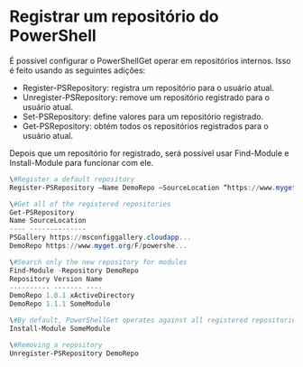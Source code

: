 # Registrar um repositório do PowerShell
É possível configurar o PowerShellGet operar em repositórios internos. Isso é feito usando as seguintes adições:
- Register-PSRepository: registra um repositório para o usuário atual.
- Unregister-PSRepository: remove um repositório registrado para o usuário atual.
- Set-PSRepository: define valores para um repositório registrado.
- Get-PSRepository: obtém todos os repositórios registrados para o usuário atual.

Depois que um repositório for registrado, será possível usar Find-Module e Install-Module para funcionar com ele.

```powershell
\#Register a default repository
Register-PSRepository –Name DemoRepo –SourceLocation “https://www.myget.org/F/powershellgetdemo/api/v2” –PublishLocation “<https://www.myget.org/F/powershellgetdemo/api/v2>/package” –InstallationPolicy –Trusted

\#Get all of the registered repositories
Get-PSRepository
Name SourceLocation
---- --------------
PSGallery https://msconfiggallery.cloudapp...
DemoRepo https://www.myget.org/F/powershe...

\#Search only the new repository for modules
Find-Module -Repository DemoRepo
Repository Version Name
---------- ------- ----
DemoRepo 1.0.1 xActiveDirectory
DemoRepo 1.1.1 SomeModule

\#By default, PowerShellGet operates against all registered repositories when none is specified. In this example, the “SomeModule” module is installed from the DemoRepo.
Install-Module SomeModule

\#Removing a repository
Unregister-PSRepository DemoRepo
```

<!--HONumber=Aug16_HO3-->


